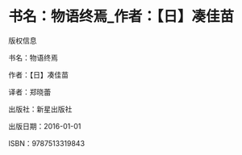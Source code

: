# 书名：物语终焉_作者：【日】凑佳苗

版权信息

书名：物语终焉

作者：【日】凑佳苗

译者：郑晓蕾

出版社：新星出版社

出版日期：2016-01-01

ISBN：9787513319843